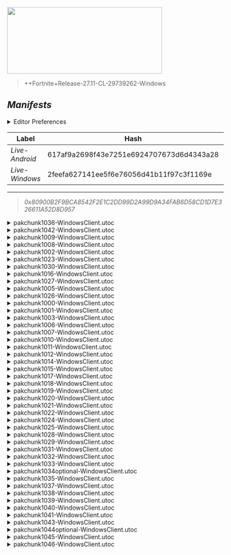 <div style="pointer-events: none">
  <img style="pointer-events: none" src="https://raw.githubusercontent.com/Tectors/Archive/master/source/dependents/gen.27.11.svg" width="360" height="155">
<div>

 >  
  
  > ++Fortnite+Release-27.11-CL-29739262-Windows

## *Manifests*
<details>
  <summary>Editor Preferences</summary>

 > 
    ((Value="0x5F149D17C16F53A4CF98C8366452DCC4F5C5CA89B7B3921C0E9485CFCADC75F4",Guid="DB982042FC23E63A912CF079BB11B4D7"),(Value="0xA1EB137FD0151A05F8155C16CE09BEFA74043B4680472B94E6B65AD5FEA1A05B",Guid="FAE51F5AC49A240384D5B57EA08B1F90"),(Value="0x409793E939FC900347001ADA2EFDDB4F853EE0353D6B1C7C9FB0231BDED6BDB1",Guid="389F29133F5BF2F060F614459FB40A33"),(Value="0xCD587447BC1ACEF41482E7264BD01860D9CDDA0FA8158BFC64C9610F75A71F45",Guid="2F426D86C7E7EDE779E8D62108AB49F4"),(Value="0x9A07F97284C0DD6F1AF3B07B65B9CAF1D31C4704E80410E3387E2A66858BC3DB",Guid="10B79AACE97810A1DD02E8A0E6093294"),(Value="0xCC361E13F9D394EF08DFCCE22A8FEAFECB2FDF0D9F1E45A70CD9FA9B0D1910D3",Guid="90641BE26C6A325EB05DA1FF911EEE87"),(Value="0x956BCFB1FB1656C3550D2387EC9A5950B120A10F892AB58FB92A88C3DE369A6A",Guid="C1E73246C58C0BAC3FF50B346684D278"),(Value="0xA36EEC6E66CC1D249EF63F21A6469A39BA583A7215919C6D6A8E880D45016B9B",Guid="7D4C5F196ECABABFD430C68C3FB04C0E"),(Value="0x001D8525F186C8A1F7E4A267976A7AB7FF39B1960EE604A06D2FA2941036997E",Guid="AEE3BAAED938060FA62CF46437980785"),(Value="0xE40A2E986865AEDFA8028E9751D4434861C8A779DD01639FF4919B05945EB1F9",Guid="21F8DE4A4818E3B01693DF33566A179F"),(Value="0x19764523A2617E0FC79D24CAD5CA9BA5AE40CB51B32DCA39B18B58E513D371F3",Guid="9E6F84C908A6CEE29032FB050FBC2EBA"),(Value="0x4FD5206CF080A8906DC72A547DC1FF32A2C12F90FC75CDAB87C1FAFCB6B71439",Guid="020BFB18192345A6CF1AB75A66D879DD"),(Value="0xA88CF299F9982160106C085A954D8C40E47ABF09A3E36C4782D5B8D6B8487AFE",Guid="0C81D16F6CF41C862D0B097DBE5E624A"),(Value="0xA6C0F80DDAE62914EDADB6809280E34EDAC2D336407253EC5A6F776B0FDEEA10",Guid="11A2A4F6D2D907D8718A91CB05AF99F0"),(Value="0x30184D0C8805FE54C27ECAB08FC56F8C3D5605876FD4CBEBC13FA4F0C0B20F38",Guid="23DEA89BDC537501407CE442F9D7488B"),(Value="0x51DBAE2E26670611F8DF298742A7A31BDD49154228602C9DA54A50E925815A06",Guid="2830AEF5C09E976B74EE1E194E3B988B"),(Value="0x3527A3A66261CC5C03EB9673B7A85A6CF47ABE57ACA2F5360E5128E65C9533C3",Guid="40B325F1EBCD65F9B8AA3E5F27EAA4FE"),(Value="0xE3FC810B9DBB2E81CE06F8CF55964E1B7BEA20545931824A94AB83D4E8182BD4",Guid="52366B48F1048E512A4ADB69B1830522"),(Value="0x91F62116BA4334BB82B84D35E9DF85DCE87434071097E4C96DBFD31517C48F2E",Guid="605624BEED560EAFCF45CAD7E2FB4E48"),(Value="0xB4A5B3ECE6F5C0FB0E9F34333AA749EC27797BD3FE5555C92FB0C8770C3A56B3",Guid="704725A33203935E6E576D64D44905D4"),(Value="0x293A0CA0C9620FF0E8267C4BD7532982A802B071D4245849C63F27922C482A2C",Guid="737D758CBCCFF589BCDA9236930EDA52"),(Value="0xD47E24C52EB37A9078EB4BF92B6FF0DA5CAE09D8F842C9E2D79175A9248F55D4",Guid="7DD96358E6FCB34A5221D2E77087D23D"),(Value="0xD98B42B48C5A0A8719039E23CA5A082EBAB7D33C01271DD44D1572918895CB79",Guid="875A2044382363BB04B7E1B02DB7F905"),(Value="0x1B86D4ACD6BB5FA457777FEFBC9C912D0AFB7614A23E8DBECAE2ABA76E115CDD",Guid="8B57E50789D21E269BDBE46184F88FA0"),(Value="0xC0B7C3B2033B8E18EEBCA1EBDF31715ACE290E7D769D1886E115507EE3524EE3",Guid="8BCF8182A37A4EE321F5078954A75122"),(Value="0x506BAA216D7A6FE0B104716918F79D3EAB058AC5F72B28014EAF384058B86441",Guid="8E48CAF3A86554ADE0DD49326AD1F26B"),(Value="0xD477AE7E043EA18093A2C4D1FC82C61C59F2A6F4BEB9D8F2D53B327DFC9AFAAB",Guid="8F7AAC929AED8C9231EA30CEC0A2A75D"),(Value="0x2AFABFA542AA41BD4E183EFAAC6A0E774A1D712991B5E8F92AF1B8AFEA1F3876",Guid="98742D3B15A7227BA2A55CBD8C3A56A1"),(Value="0x206ED93F4E888009E2A4498C6316FB8DDB7B1EE5C7A39BBCCD4A689AF2588233",Guid="9E380D6486FDC2BD798C4AC03EA99956"),(Value="0x94826F4CBEF99FF36BB2311EE0D77E2F85100A23DC62F1DA0DB739ABBC4955B3",Guid="BA2A14985A7E28544995069FC9359C81"),(Value="0x4CBDB9F8D555EB8A75F57BBA03BF9554C7CDC04B1E45988467C2744017C8916B",Guid="BF54C54672DEFBD71B744A72053E4168"),(Value="0xD57C6526D478B1CEAF3F43299302ABC02AC71D3022F863F63EEE40CFBC9FB5CB",Guid="C4982170B633DB6D2FE340A488EE425B"),(Value="0x84F1761F5C473325F835118CCB2EED4A94B5C9FD8D1ECD6F4AD37F5AAED3E9A0",Guid="C4CF3F4B73862D7CA4AD87ADEB4D073F"),(Value="0x1CA89D36EED9613F46B1C922A7BC48AEAC4A0B8948790D242C69258DDAA3D641",Guid="CD9A2158EBA8DEC4F51A16F0F19D0F06"),(Value="0x647348546C6CD3B62EB35266E848408999A952C8A5D07BAC1D2D871F4BEFA3EF",Guid="CED82F0AF09F2650E043A0B9CFD1BE98"),(Value="0x38BD7F9DD1BD4840686C10A69BFF80AB2EBB4BC03AB1E6E9155E307B71C58E82",Guid="DAAD9ACDD8C3690CE4D11DA2D7663DFB"),(Value="0x722AD7730A41FAFCEB053E692A4AC961B746AD644190283E509FB1DB4C94D49D",Guid="E0C536FDC9A4B19843DCFD22638CE81A"),(Value="0x0E313396869E0A03419347F7CD3EA6EFEE9336BC6EEC402896ABDBB0DCA472EC",Guid="EE02264B5DA4FA57A4C708F9DD615A87"),(Value="0x3C640F9FC2D5AFC14B5113A00523AC9987058BF0663555A8050FA4025DEEB88C",Guid="EE1B544782238B556744A68B8AB52CD7"),(Value="0x8F294FC42FBCE435CB8809582BD6E97713113FF926AB8131AA9964738BB6EC41",Guid="EEEAD34DAD77926A1A7B3772FED7F0CC"),(Value="0x2D706F9F10577DD165A9CAFC8C1A9B9DB9429E1DE4BDE742BE47C98C88BF9442",Guid="F0B824739EC4211794DDC5EF2BCAFC9B"),(Value="0xC2D22281A90FACCCCE0BA659E009BB8096BE08D1217BB0CF02BD59384FD6659F",Guid="FBB56B6E711D7FC3CA29B46F712AA3A5"),(Value="0x7DAD2644F3493E8F483362432134A5AAC78520571C5616E303FB3B1712FE0FFD",Guid="FD61445874602D111434BFC323F72EED"),(Value="0x5684B68418CFA7E4FEB85C7511F4C0BAF07A823944776780F32A21E7756C8C00",Guid="FE4831E9E7D7012FEE138782AFA1109A"),(Value="0x7141A192A65851B9D7278B8D84C29EB83326A733BF42AC90257216EDDD57E265",Guid="FEE2FF88D47ACD4788C23A72025AE3CB"))
</details>

| Label | Hash | Route |
| - | - | - |
| *Live-Android* | 617af9a2698f43e7251e6924707673d6d4343a28 | [6nFywfMkJ9XoxDVCxUqHrHnr51WjSw](https://github.com/Tectors/Archive/blob/master/manifests/6nFywfMkJ9XoxDVCxUqHrHnr51WjSw.manifest) |
| *Live-Windows* | 2feefa627141ee5f6e76056d41b11f97c3f1169e | [CuLv_l0LuQM0W19qRkWTfZDUk0GmpQ](https://github.com/Tectors/Archive/blob/master/manifests/CuLv_l0LuQM0W19qRkWTfZDUk0GmpQ.manifest) |

---

> *0x80900B2F9BCA8542F2E1C2DD99D2A99D9A34FAB6D58CD1D7E326611A52D8D957*


<details>
  <summary>pakchunk1036-WindowsClient.utoc</summary>

 > 
    0x5F149D17C16F53A4CF98C8366452DCC4F5C5CA89B7B3921C0E9485CFCADC75F4
    KEYCHAIN: DB982042FC23E63A912CF079BB11B4D7:XxSdF8FvU6TPmMg2ZFLcxPXFyom3s5IcDpSFz8rcdfQ=

  </details>

<details>
  <summary>pakchunk1042-WindowsClient.utoc</summary>

 > 
    0xA1EB137FD0151A05F8155C16CE09BEFA74043B4680472B94E6B65AD5FEA1A05B
    KEYCHAIN: FAE51F5AC49A240384D5B57EA08B1F90:oesTf9AVGgX4FVwWzgm++nQEO0aARyuU5rZa1f6hoFs=

  </details>

<details>
  <summary>pakchunk1009-WindowsClient.utoc</summary>

 > 
    0x409793E939FC900347001ADA2EFDDB4F853EE0353D6B1C7C9FB0231BDED6BDB1
    KEYCHAIN: 389F29133F5BF2F060F614459FB40A33:QJeT6Tn8kANHABraLv3bT4U+4DU9axx8n7AjG97WvbE=

  </details>

<details>
  <summary>pakchunk1008-WindowsClient.utoc</summary>

 > 
    0xCD587447BC1ACEF41482E7264BD01860D9CDDA0FA8158BFC64C9610F75A71F45
    KEYCHAIN: 2F426D86C7E7EDE779E8D62108AB49F4:zVh0R7wazvQUgucmS9AYYNnN2g+oFYv8ZMlhD3WnH0U=

  </details>

<details>
  <summary>pakchunk1002-WindowsClient.utoc</summary>

 > 
    0x9A07F97284C0DD6F1AF3B07B65B9CAF1D31C4704E80410E3387E2A66858BC3DB
    KEYCHAIN: 10B79AACE97810A1DD02E8A0E6093294:mgf5coTA3W8a87B7ZbnK8dMcRwToBBDjOH4qZoWLw9s=

  </details>

<details>
  <summary>pakchunk1023-WindowsClient.utoc</summary>

 > 
    0xCC361E13F9D394EF08DFCCE22A8FEAFECB2FDF0D9F1E45A70CD9FA9B0D1910D3
    KEYCHAIN: 90641BE26C6A325EB05DA1FF911EEE87:zDYeE/nTlO8I38ziKo/q/ssv3w2fHkWnDNn6mw0ZENM=

  </details>

<details>
  <summary>pakchunk1030-WindowsClient.utoc</summary>

 > 
    0x956BCFB1FB1656C3550D2387EC9A5950B120A10F892AB58FB92A88C3DE369A6A
    KEYCHAIN: C1E73246C58C0BAC3FF50B346684D278:lWvPsfsWVsNVDSOH7JpZULEgoQ+JKrWPuSqIw942mmo=

  </details>

<details>
  <summary>pakchunk1016-WindowsClient.utoc</summary>

 > 
    0xA36EEC6E66CC1D249EF63F21A6469A39BA583A7215919C6D6A8E880D45016B9B
    KEYCHAIN: 7D4C5F196ECABABFD430C68C3FB04C0E:o27sbmbMHSSe9j8hpkaaObpYOnIVkZxtao6IDUUBa5s=

  </details>

<details>
  <summary>pakchunk1027-WindowsClient.utoc</summary>

 > 
    0x001D8525F186C8A1F7E4A267976A7AB7FF39B1960EE604A06D2FA2941036997E
    KEYCHAIN: AEE3BAAED938060FA62CF46437980785:AB2FJfGGyKH35KJnl2p6t/85sZYO5gSgbS+ilBA2mX4=

  </details>

<details>
  <summary>pakchunk1005-WindowsClient.utoc</summary>

 > 
    0xE40A2E986865AEDFA8028E9751D4434861C8A779DD01639FF4919B05945EB1F9
    KEYCHAIN: 21F8DE4A4818E3B01693DF33566A179F:5AoumGhlrt+oAo6XUdRDSGHIp3ndAWOf9JGbBZResfk=

  </details>

<details>
  <summary>pakchunk1026-WindowsClient.utoc</summary>

 > 
    0x19764523A2617E0FC79D24CAD5CA9BA5AE40CB51B32DCA39B18B58E513D371F3
    KEYCHAIN: 9E6F84C908A6CEE29032FB050FBC2EBA:GXZFI6Jhfg/HnSTK1cqbpa5Ay1GzLco5sYtY5RPTcfM=

  </details>

<details>
  <summary>pakchunk1000-WindowsClient.utoc</summary>

 > 
    0x4FD5206CF080A8906DC72A547DC1FF32A2C12F90FC75CDAB87C1FAFCB6B71439
    KEYCHAIN: 020BFB18192345A6CF1AB75A66D879DD:T9UgbPCAqJBtxypUfcH/MqLBL5D8dc2rh8H6/La3FDk=

  </details>

<details>
  <summary>pakchunk1001-WindowsClient.utoc</summary>

 > 
    0xA88CF299F9982160106C085A954D8C40E47ABF09A3E36C4782D5B8D6B8487AFE
    KEYCHAIN: 0C81D16F6CF41C862D0B097DBE5E624A:qIzymfmYIWAQbAhalU2MQOR6vwmj42xHgtW41rhIev4=

  </details>

<details>
  <summary>pakchunk1003-WindowsClient.utoc</summary>

 > 
    0xA6C0F80DDAE62914EDADB6809280E34EDAC2D336407253EC5A6F776B0FDEEA10
    KEYCHAIN: 11A2A4F6D2D907D8718A91CB05AF99F0:psD4DdrmKRTtrbaAkoDjTtrC0zZAclPsWm93aw/e6hA=

  </details>

<details>
  <summary>pakchunk1006-WindowsClient.utoc</summary>

 > 
    0x30184D0C8805FE54C27ECAB08FC56F8C3D5605876FD4CBEBC13FA4F0C0B20F38
    KEYCHAIN: 23DEA89BDC537501407CE442F9D7488B:MBhNDIgF/lTCfsqwj8VvjD1WBYdv1MvrwT+k8MCyDzg=

  </details>

<details>
  <summary>pakchunk1007-WindowsClient.utoc</summary>

 > 
    0x51DBAE2E26670611F8DF298742A7A31BDD49154228602C9DA54A50E925815A06
    KEYCHAIN: 2830AEF5C09E976B74EE1E194E3B988B:UduuLiZnBhH43ymHQqejG91JFUIoYCydpUpQ6SWBWgY=

  </details>

<details>
  <summary>pakchunk1010-WindowsClient.utoc</summary>

 > 
    0x3527A3A66261CC5C03EB9673B7A85A6CF47ABE57ACA2F5360E5128E65C9533C3
    KEYCHAIN: 40B325F1EBCD65F9B8AA3E5F27EAA4FE:NSejpmJhzFwD65Zzt6habPR6vlesovU2DlEo5lyVM8M=

  </details>

<details>
  <summary>pakchunk1011-WindowsClient.utoc</summary>

 > 
    0xE3FC810B9DBB2E81CE06F8CF55964E1B7BEA20545931824A94AB83D4E8182BD4
    KEYCHAIN: 52366B48F1048E512A4ADB69B1830522:4/yBC527LoHOBvjPVZZOG3vqIFRZMYJKlKuD1OgYK9Q=

  </details>

<details>
  <summary>pakchunk1012-WindowsClient.utoc</summary>

 > 
    0x91F62116BA4334BB82B84D35E9DF85DCE87434071097E4C96DBFD31517C48F2E
    KEYCHAIN: 605624BEED560EAFCF45CAD7E2FB4E48:kfYhFrpDNLuCuE016d+F3Oh0NAcQl+TJbb/TFRfEjy4=

  </details>

<details>
  <summary>pakchunk1014-WindowsClient.utoc</summary>

 > 
    0xB4A5B3ECE6F5C0FB0E9F34333AA749EC27797BD3FE5555C92FB0C8770C3A56B3
    KEYCHAIN: 704725A33203935E6E576D64D44905D4:tKWz7Ob1wPsOnzQzOqdJ7Cd5e9P+VVXJL7DIdww6VrM=

  </details>

<details>
  <summary>pakchunk1015-WindowsClient.utoc</summary>

 > 
    0x293A0CA0C9620FF0E8267C4BD7532982A802B071D4245849C63F27922C482A2C
    KEYCHAIN: 737D758CBCCFF589BCDA9236930EDA52:KToMoMliD/DoJnxL11MpgqgCsHHUJFhJxj8nkixIKiw=

  </details>

<details>
  <summary>pakchunk1017-WindowsClient.utoc</summary>

 > 
    0xD47E24C52EB37A9078EB4BF92B6FF0DA5CAE09D8F842C9E2D79175A9248F55D4
    KEYCHAIN: 7DD96358E6FCB34A5221D2E77087D23D:1H4kxS6zepB460v5K2/w2lyuCdj4Qsni15F1qSSPVdQ=

  </details>

<details>
  <summary>pakchunk1018-WindowsClient.utoc</summary>

 > 
    0xD98B42B48C5A0A8719039E23CA5A082EBAB7D33C01271DD44D1572918895CB79
    KEYCHAIN: 875A2044382363BB04B7E1B02DB7F905:2YtCtIxaCocZA54jyloILrq30zwBJx3UTRVykYiVy3k=

  </details>

<details>
  <summary>pakchunk1019-WindowsClient.utoc</summary>

 > 
    0x1B86D4ACD6BB5FA457777FEFBC9C912D0AFB7614A23E8DBECAE2ABA76E115CDD
    KEYCHAIN: 8B57E50789D21E269BDBE46184F88FA0:G4bUrNa7X6RXd3/vvJyRLQr7dhSiPo2+yuKrp24RXN0=

  </details>

<details>
  <summary>pakchunk1020-WindowsClient.utoc</summary>

 > 
    0xC0B7C3B2033B8E18EEBCA1EBDF31715ACE290E7D769D1886E115507EE3524EE3
    KEYCHAIN: 8BCF8182A37A4EE321F5078954A75122:wLfDsgM7jhjuvKHr3zFxWs4pDn12nRiG4RVQfuNSTuM=

  </details>

<details>
  <summary>pakchunk1021-WindowsClient.utoc</summary>

 > 
    0x506BAA216D7A6FE0B104716918F79D3EAB058AC5F72B28014EAF384058B86441
    KEYCHAIN: 8E48CAF3A86554ADE0DD49326AD1F26B:UGuqIW16b+CxBHFpGPedPqsFisX3KygBTq84QFi4ZEE=

  </details>

<details>
  <summary>pakchunk1022-WindowsClient.utoc</summary>

 > 
    0xD477AE7E043EA18093A2C4D1FC82C61C59F2A6F4BEB9D8F2D53B327DFC9AFAAB
    KEYCHAIN: 8F7AAC929AED8C9231EA30CEC0A2A75D:1HeufgQ+oYCTosTR/ILGHFnypvS+udjy1Tsyffya+qs=

  </details>

<details>
  <summary>pakchunk1024-WindowsClient.utoc</summary>

 > 
    0x2AFABFA542AA41BD4E183EFAAC6A0E774A1D712991B5E8F92AF1B8AFEA1F3876
    KEYCHAIN: 98742D3B15A7227BA2A55CBD8C3A56A1:Kvq/pUKqQb1OGD76rGoOd0odcSmRtej5KvG4r+ofOHY=

  </details>

<details>
  <summary>pakchunk1025-WindowsClient.utoc</summary>

 > 
    0x206ED93F4E888009E2A4498C6316FB8DDB7B1EE5C7A39BBCCD4A689AF2588233
    KEYCHAIN: 9E380D6486FDC2BD798C4AC03EA99956:IG7ZP06IgAnipEmMYxb7jdt7HuXHo5u8zUpomvJYgjM=

  </details>

<details>
  <summary>pakchunk1028-WindowsClient.utoc</summary>

 > 
    0x94826F4CBEF99FF36BB2311EE0D77E2F85100A23DC62F1DA0DB739ABBC4955B3
    KEYCHAIN: BA2A14985A7E28544995069FC9359C81:lIJvTL75n/NrsjEe4Nd+L4UQCiPcYvHaDbc5q7xJVbM=

  </details>

<details>
  <summary>pakchunk1029-WindowsClient.utoc</summary>

 > 
    0x4CBDB9F8D555EB8A75F57BBA03BF9554C7CDC04B1E45988467C2744017C8916B
    KEYCHAIN: BF54C54672DEFBD71B744A72053E4168:TL25+NVV64p19Xu6A7+VVMfNwEseRZiEZ8J0QBfIkWs=

  </details>

<details>
  <summary>pakchunk1031-WindowsClient.utoc</summary>

 > 
    0xD57C6526D478B1CEAF3F43299302ABC02AC71D3022F863F63EEE40CFBC9FB5CB
    KEYCHAIN: C4982170B633DB6D2FE340A488EE425B:1XxlJtR4sc6vP0MpkwKrwCrHHTAi+GP2Pu5Az7yftcs=

  </details>

<details>
  <summary>pakchunk1032-WindowsClient.utoc</summary>

 > 
    0x84F1761F5C473325F835118CCB2EED4A94B5C9FD8D1ECD6F4AD37F5AAED3E9A0
    KEYCHAIN: C4CF3F4B73862D7CA4AD87ADEB4D073F:hPF2H1xHMyX4NRGMyy7tSpS1yf2NHs1vStN/Wq7T6aA=

  </details>

<details>
  <summary>pakchunk1033-WindowsClient.utoc</summary>

 > 
    0x1CA89D36EED9613F46B1C922A7BC48AEAC4A0B8948790D242C69258DDAA3D641
    KEYCHAIN: CD9A2158EBA8DEC4F51A16F0F19D0F06:HKidNu7ZYT9Gsckip7xIrqxKC4lIeQ0kLGkljdqj1kE=

  </details>

<details>
  <summary>pakchunk1034optional-WindowsClient.utoc</summary>

 > 
    0x647348546C6CD3B62EB35266E848408999A952C8A5D07BAC1D2D871F4BEFA3EF
    KEYCHAIN: CED82F0AF09F2650E043A0B9CFD1BE98:ZHNIVGxs07Yus1Jm6EhAiZmpUsil0HusHS2HH0vvo+8=

  </details>

<details>
  <summary>pakchunk1035-WindowsClient.utoc</summary>

 > 
    0x38BD7F9DD1BD4840686C10A69BFF80AB2EBB4BC03AB1E6E9155E307B71C58E82
    KEYCHAIN: DAAD9ACDD8C3690CE4D11DA2D7663DFB:OL1/ndG9SEBobBCmm/+Aqy67S8A6sebpFV4we3HFjoI=

  </details>

<details>
  <summary>pakchunk1037-WindowsClient.utoc</summary>

 > 
    0x722AD7730A41FAFCEB053E692A4AC961B746AD644190283E509FB1DB4C94D49D
    KEYCHAIN: E0C536FDC9A4B19843DCFD22638CE81A:cirXcwpB+vzrBT5pKkrJYbdGrWRBkCg+UJ+x20yU1J0=

  </details>

<details>
  <summary>pakchunk1038-WindowsClient.utoc</summary>

 > 
    0x0E313396869E0A03419347F7CD3EA6EFEE9336BC6EEC402896ABDBB0DCA472EC
    KEYCHAIN: EE02264B5DA4FA57A4C708F9DD615A87:DjEzloaeCgNBk0f3zT6m7+6TNrxu7EAolqvbsNykcuw=

  </details>

<details>
  <summary>pakchunk1039-WindowsClient.utoc</summary>

 > 
    0x3C640F9FC2D5AFC14B5113A00523AC9987058BF0663555A8050FA4025DEEB88C
    KEYCHAIN: EE1B544782238B556744A68B8AB52CD7:PGQPn8LVr8FLUROgBSOsmYcFi/BmNVWoBQ+kAl3uuIw=

  </details>

<details>
  <summary>pakchunk1040-WindowsClient.utoc</summary>

 > 
    0x8F294FC42FBCE435CB8809582BD6E97713113FF926AB8131AA9964738BB6EC41
    KEYCHAIN: EEEAD34DAD77926A1A7B3772FED7F0CC:jylPxC+85DXLiAlYK9bpdxMRP/kmq4Exqplkc4u27EE=

  </details>

<details>
  <summary>pakchunk1041-WindowsClient.utoc</summary>

 > 
    0x2D706F9F10577DD165A9CAFC8C1A9B9DB9429E1DE4BDE742BE47C98C88BF9442
    KEYCHAIN: F0B824739EC4211794DDC5EF2BCAFC9B:LXBvnxBXfdFlqcr8jBqbnblCnh3kvedCvkfJjIi/lEI=

  </details>

<details>
  <summary>pakchunk1043-WindowsClient.utoc</summary>

 > 
    0xC2D22281A90FACCCCE0BA659E009BB8096BE08D1217BB0CF02BD59384FD6659F
    KEYCHAIN: FBB56B6E711D7FC3CA29B46F712AA3A5:wtIigakPrMzOC6ZZ4Am7gJa+CNEhe7DPAr1ZOE/WZZ8=

  </details>

<details>
  <summary>pakchunk1044optional-WindowsClient.utoc</summary>

 > 
    0x7DAD2644F3493E8F483362432134A5AAC78520571C5616E303FB3B1712FE0FFD
    KEYCHAIN: FD61445874602D111434BFC323F72EED:fa0mRPNJPo9IM2JDITSlqseFIFccVhbjA/s7FxL+D/0=

  </details>

<details>
  <summary>pakchunk1045-WindowsClient.utoc</summary>

 > 
    0x5684B68418CFA7E4FEB85C7511F4C0BAF07A823944776780F32A21E7756C8C00
    KEYCHAIN: FE4831E9E7D7012FEE138782AFA1109A:VoS2hBjPp+T+uFx1EfTAuvB6gjlEd2eA8yoh53VsjAA=

  </details>

<details>
  <summary>pakchunk1046-WindowsClient.utoc</summary>

 > 
    0x7141A192A65851B9D7278B8D84C29EB83326A733BF42AC90257216EDDD57E265
    KEYCHAIN: FEE2FF88D47ACD4788C23A72025AE3CB:cUGhkqZYUbnXJ4uNhMKeuDMmpzO/QqyQJXIW7d1X4mU=

  </details>

